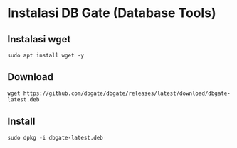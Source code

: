# Instalasi DB Gate (Database Tools)

## Instalasi wget

```
sudo apt install wget -y
```

## Download

```
wget https://github.com/dbgate/dbgate/releases/latest/download/dbgate-latest.deb
```

## Install

```
sudo dpkg -i dbgate-latest.deb
```
